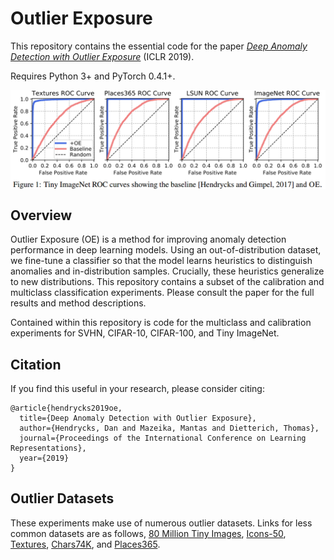 # Outlier Exposure

This repository contains the essential code for the paper [_Deep Anomaly Detection with Outlier Exposure_](https://arxiv.org/abs/1812.04606) (ICLR 2019).

Requires Python 3+ and PyTorch 0.4.1+.

<img align="center" src="roc_curves.png" width="750">

## Overview

Outlier Exposure (OE) is a method for improving anomaly detection performance in deep learning models. Using an out-of-distribution dataset, we fine-tune a classifier so that the model learns heuristics to distinguish anomalies and in-distribution samples. Crucially, these heuristics generalize to new distributions. This repository contains a subset of the calibration and multiclass classification experiments. Please consult the paper for the full results and method descriptions.

Contained within this repository is code for the multiclass and calibration experiments for SVHN, CIFAR-10, CIFAR-100, and Tiny ImageNet.

## Citation

If you find this useful in your research, please consider citing:

    @article{hendrycks2019oe,
      title={Deep Anomaly Detection with Outlier Exposure},
      author={Hendrycks, Dan and Mazeika, Mantas and Dietterich, Thomas},
      journal={Proceedings of the International Conference on Learning Representations},
      year={2019}
    }

## Outlier Datasets

These experiments make use of numerous outlier datasets. Links for less common datasets are as follows, [80 Million Tiny Images](http://horatio.cs.nyu.edu/mit/tiny/data/tiny_images.bin), [Icons-50](https://github.com/hendrycks/robustness),
[Textures](https://www.robots.ox.ac.uk/~vgg/data/dtd/), [Chars74K](http://www.ee.surrey.ac.uk/CVSSP/demos/chars74k/EnglishImg.tgz), and [Places365](http://places2.csail.mit.edu/download.html).

